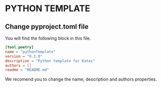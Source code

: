 # PYTHON TEMPLATE

## Change pyproject.toml file

You will find the following block in this file.

```conf
[tool.poetry]
name = "pythonTemplate"
version = "0.1.0"
description = "Python template for Katas"
authors = []
readme = "README.md"
```

We recomend you to change the name, description and authors properties.
